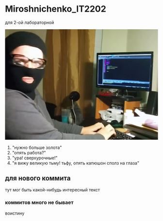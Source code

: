 # Miroshnichenko_IT2202

для 2-ой лабораторной

![](image-1.png)

1. "нужно больше золота"
2. "опять работа?"
3. "ура! сверхурочные!"
4. "я вижу великую тьму! тьфу, опять капюшон сполз на глаза"

## для нового коммита

тут мог быть какой-нибудь интересный текст

### коммитов много не бывает

воистину

